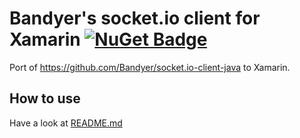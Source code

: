 # Bandyer's socket.io client for Xamarin [![NuGet Badge](https://buildstats.info/nuget/Bandyer.Socket.IO.Client)](https://www.nuget.org/packages/Bandyer.Socket.IO.Client/)

Port of https://github.com/Bandyer/socket.io-client-java to Xamarin.

## How to use

Have a look at [README.md](https://github.com/Bandyer/socket.io-client-java)
